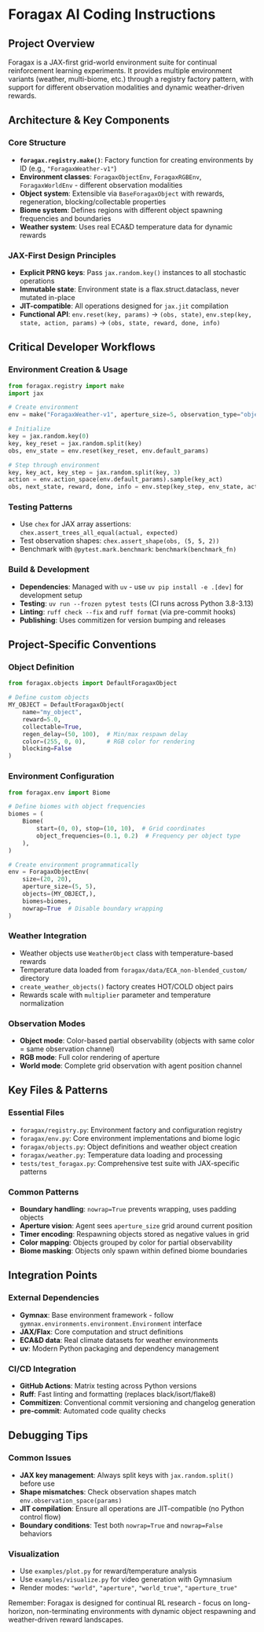 # Foragax AI Coding Instructions

## Project Overview
Foragax is a JAX-first grid-world environment suite for continual reinforcement learning experiments. It provides multiple environment variants (weather, multi-biome, etc.) through a registry factory pattern, with support for different observation modalities and dynamic weather-driven rewards.

## Architecture & Key Components

### Core Structure
- **`foragax.registry.make()`**: Factory function for creating environments by ID (e.g., `"ForagaxWeather-v1"`)
- **Environment classes**: `ForagaxObjectEnv`, `ForagaxRGBEnv`, `ForagaxWorldEnv` - different observation modalities
- **Object system**: Extensible via `BaseForagaxObject` with rewards, regeneration, blocking/collectable properties
- **Biome system**: Defines regions with different object spawning frequencies and boundaries
- **Weather system**: Uses real ECA&D temperature data for dynamic rewards

### JAX-First Design Principles
- **Explicit PRNG keys**: Pass `jax.random.key()` instances to all stochastic operations
- **Immutable state**: Environment state is a flax.struct.dataclass, never mutated in-place
- **JIT-compatible**: All operations designed for `jax.jit` compilation
- **Functional API**: `env.reset(key, params)` → `(obs, state)`, `env.step(key, state, action, params)` → `(obs, state, reward, done, info)`

## Critical Developer Workflows

### Environment Creation & Usage
```python
from foragax.registry import make
import jax

# Create environment
env = make("ForagaxWeather-v1", aperture_size=5, observation_type="object")

# Initialize
key = jax.random.key(0)
key, key_reset = jax.random.split(key)
obs, env_state = env.reset(key_reset, env.default_params)

# Step through environment
key, key_act, key_step = jax.random.split(key, 3)
action = env.action_space(env.default_params).sample(key_act)
obs, next_state, reward, done, info = env.step(key_step, env_state, action, env.default_params)
```

### Testing Patterns
- Use `chex` for JAX array assertions: `chex.assert_trees_all_equal(actual, expected)`
- Test observation shapes: `chex.assert_shape(obs, (5, 5, 2))`
- Benchmark with `@pytest.mark.benchmark`: `benchmark(benchmark_fn)`

### Build & Development
- **Dependencies**: Managed with `uv` - use `uv pip install -e .[dev]` for development setup
- **Testing**: `uv run --frozen pytest tests` (CI runs across Python 3.8-3.13)
- **Linting**: `ruff check --fix` and `ruff format` (via pre-commit hooks)
- **Publishing**: Uses commitizen for version bumping and releases

## Project-Specific Conventions

### Object Definition
```python
from foragax.objects import DefaultForagaxObject

# Define custom objects
MY_OBJECT = DefaultForagaxObject(
    name="my_object",
    reward=5.0,
    collectable=True,
    regen_delay=(50, 100),  # Min/max respawn delay
    color=(255, 0, 0),      # RGB color for rendering
    blocking=False
)
```

### Environment Configuration
```python
from foragax.env import Biome

# Define biomes with object frequencies
biomes = (
    Biome(
        start=(0, 0), stop=(10, 10),  # Grid coordinates
        object_frequencies=(0.1, 0.2)  # Frequency per object type
    ),
)

# Create environment programmatically
env = ForagaxObjectEnv(
    size=(20, 20),
    aperture_size=(5, 5),
    objects=(MY_OBJECT,),
    biomes=biomes,
    nowrap=True  # Disable boundary wrapping
)
```

### Weather Integration
- Weather objects use `WeatherObject` class with temperature-based rewards
- Temperature data loaded from `foragax/data/ECA_non-blended_custom/` directory
- `create_weather_objects()` factory creates HOT/COLD object pairs
- Rewards scale with `multiplier` parameter and temperature normalization

### Observation Modes
- **Object mode**: Color-based partial observability (objects with same color = same observation channel)
- **RGB mode**: Full color rendering of aperture
- **World mode**: Complete grid observation with agent position channel

## Key Files & Patterns

### Essential Files
- `foragax/registry.py`: Environment factory and configuration registry
- `foragax/env.py`: Core environment implementations and biome logic
- `foragax/objects.py`: Object definitions and weather object creation
- `foragax/weather.py`: Temperature data loading and processing
- `tests/test_foragax.py`: Comprehensive test suite with JAX-specific patterns

### Common Patterns
- **Boundary handling**: `nowrap=True` prevents wrapping, uses padding objects
- **Aperture vision**: Agent sees `aperture_size` grid around current position
- **Timer encoding**: Respawning objects stored as negative values in grid
- **Color mapping**: Objects grouped by color for partial observability
- **Biome masking**: Objects only spawn within defined biome boundaries

## Integration Points

### External Dependencies
- **Gymnax**: Base environment framework - follow `gymnax.environments.environment.Environment` interface
- **JAX/Flax**: Core computation and struct definitions
- **ECA&D data**: Real climate datasets for weather environments
- **uv**: Modern Python packaging and dependency management

### CI/CD Integration
- **GitHub Actions**: Matrix testing across Python versions
- **Ruff**: Fast linting and formatting (replaces black/isort/flake8)
- **Commitizen**: Conventional commit versioning and changelog generation
- **pre-commit**: Automated code quality checks

## Debugging Tips

### Common Issues
- **JAX key management**: Always split keys with `jax.random.split()` before use
- **Shape mismatches**: Check observation shapes match `env.observation_space(params)`
- **JIT compilation**: Ensure all operations are JIT-compatible (no Python control flow)
- **Boundary conditions**: Test both `nowrap=True` and `nowrap=False` behaviors

### Visualization
- Use `examples/plot.py` for reward/temperature analysis
- Use `examples/visualize.py` for video generation with Gymnasium
- Render modes: `"world"`, `"aperture"`, `"world_true"`, `"aperture_true"`

Remember: Foragax is designed for continual RL research - focus on long-horizon, non-terminating environments with dynamic object respawning and weather-driven reward landscapes.